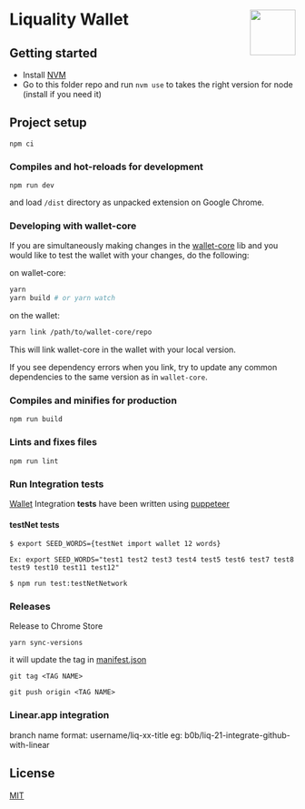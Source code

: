 # Liquality Wallet <img align="right" src="https://raw.githubusercontent.com/liquality/chainabstractionlayer/master/liquality-logo.png" height="80px" />

## Getting started
- Install [NVM](https://github.com/nvm-sh/nvm#installing-and-updating)
- Go to this folder repo and run `nvm use` to takes the right version for node (install if you need it)

## Project setup
```
npm ci
```

### Compiles and hot-reloads for development
```
npm run dev
```

and load `/dist` directory as unpacked extension on Google Chrome.

### Developing with wallet-core

If you are simultaneously making changes in the [wallet-core](https://github.com/liquality/wallet-core) lib and you would like to test the wallet with your changes, do the following: 

on wallet-core:
```sh
yarn
yarn build # or yarn watch
```

on the wallet:
```sh
yarn link /path/to/wallet-core/repo
```

This will link wallet-core in the wallet with your local version. 

If you see dependency errors when you link, try to update any common dependencies to the same version as in `wallet-core`.

### Compiles and minifies for production
```
npm run build
```

### Lints and fixes files
```
npm run lint
```

### Run Integration __tests__

[Wallet](https://liquality.io/wallet.html) Integration __tests__ have been written using [puppeteer](https://developers.google.com/web/tools/puppeteer)

#### testNet __tests__
```
$ export SEED_WORDS={testNet import wallet 12 words}

Ex: export SEED_WORDS="test1 test2 test3 test4 test5 test6 test7 test8 test9 test10 test11 test12"

$ npm run test:testNetNetwork
```

### Releases

Release to Chrome Store

```angular2html
yarn sync-versions
```
it will update the tag in [manifest.json](src/manifest.json)

```shell
git tag <TAG NAME>
```

```shell
git push origin <TAG NAME>
```

### Linear.app integration
branch name format: username/liq-xx-title
eg: b0b/liq-21-integrate-github-with-linear


## License

[MIT](./LICENSE.md)
